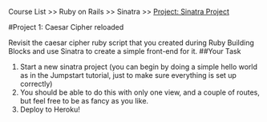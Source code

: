 Course List >> Ruby on Rails >> Sinatra >> [Project: Sinatra Project](http://www.theodinproject.com/courses/ruby-on-rails/lessons/sinatra-project?ref=lnav)


#Project 1: Caesar Cipher reloaded

Revisit the caesar cipher ruby script that you created during Ruby Building Blocks and use Sinatra to create a simple front-end for it.
##Your Task

1. Start a new sinatra project (you can begin by doing a simple hello world as in the Jumpstart tutorial, just to make sure everything is set up correctly)
2. You should be able to do this with only one view, and a couple of routes, but feel free to be as fancy as you like.
3. Deploy to Heroku!
